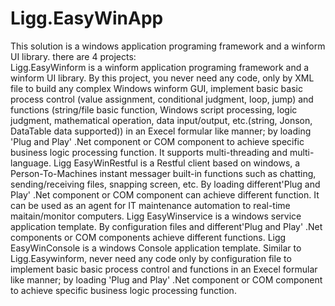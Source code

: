 # Ligg.EasyWinApp
  This solution  is a windows application programing framework and a winform UI library.  there are 4 projects:  
  Ligg.EasyWinform is a winform application programing framework and a winform UI library. By this project, you never need any code, only by XML file to build any complex Windows winform GUI, implement basic basic process control (value assignment, conditional judgment, loop, jump) and functions (string/file basic function, Windows script processing, logic judgment, mathematical operation, data input/output, etc.(string, Jonson, DataTable data supported)) in an Execel formular like manner; by loading 'Plug and Play' .Net component or COM component to achieve specific business logic processing function. It supports multi-threading and multi-language.
  Ligg EasyWinRestful  is a Restful client based on windows, a Person-To-Machines instant messager built-in functions such as chatting, sending/receiving files, snapping screen, etc.  By loading different'Plug and Play' .Net component or COM component can achieve different function. It can be used as an agent for IT maintenance automation to real-time maitain/monitor computers.
  Ligg EasyWinservice  is a windows service application template. By configuration files and different'Plug and Play' .Net components or COM components achieve different functions. 
  Ligg EasyWinConsole  is a windows Console application template. Similar to Ligg.Easywinform, never need any code only by configuration file to implement basic basic process control and functions in an Execel formular like manner; by loading  'Plug and Play' .Net component or COM component to achieve specific business logic processing function.